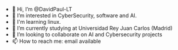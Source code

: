 - 👋 Hi, I’m @DavidPaul-LT
- 👀 I’m interested in CyberSecurity, software and AI.
- 🌱 I'm learning linux.
- 🌱 I’m currently studying at Universidad Rey Juan Carlos (Madrid)
- 💞️ I’m looking to collaborate on AI and Cybersecurity projects
- 📫 How to reach me: email available

